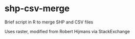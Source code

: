 # shp-csv-merge
Brief script in R to merge SHP and CSV files

Uses raster, modified from Robert Hijmans via StackExchange
